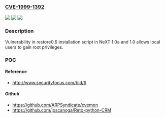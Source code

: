 ### [CVE-1999-1392](https://cve.mitre.org/cgi-bin/cvename.cgi?name=CVE-1999-1392)
![](https://img.shields.io/static/v1?label=Product&message=n%2Fa&color=blue)
![](https://img.shields.io/static/v1?label=Version&message=n%2Fa&color=blue)
![](https://img.shields.io/static/v1?label=Vulnerability&message=n%2Fa&color=brighgreen)

### Description

Vulnerability in restore0.9 installation script in NeXT 1.0a and 1.0 allows local users to gain root privileges.

### POC

#### Reference
- http://www.securityfocus.com/bid/9

#### Github
- https://github.com/ARPSyndicate/cvemon
- https://github.com/joscanoga/Reto-python-CRM

